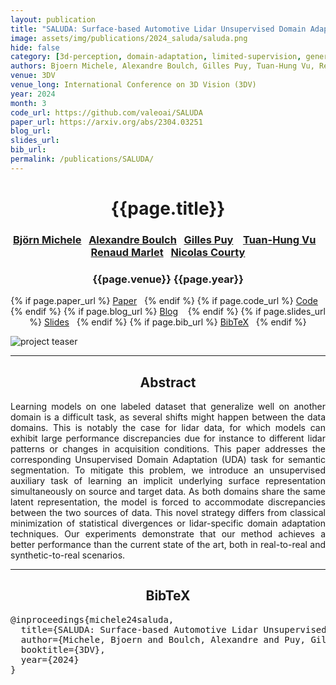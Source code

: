 ```yaml
---
layout: publication
title: "SALUDA: Surface-based Automotive Lidar Unsupervised Domain Adaptation"
image: assets/img/publications/2024_saluda/saluda.png
hide: false
category: [3d-perception, domain-adaptation, limited-supervision, generalization]
authors: Bjoern Michele, Alexandre Boulch, Gilles Puy, Tuan-Hung Vu, Renaud Marlet and Nicolas Courty
venue: 3DV
venue_long: International Conference on 3D Vision (3DV)
year: 2024
month: 3
code_url: https://github.com/valeoai/SALUDA
paper_url: https://arxiv.org/abs/2304.03251
blog_url:
slides_url:
bib_url:
permalink: /publications/SALUDA/
---
```


<h1 align="center"> {{page.title}} </h1>
<!-- Simple call of authors -->
<!-- <h3 align="center"> {{page.authors}} </h3> -->
<!-- Alternatively you can add links to author pages -->
<h3 align="center">  <a href="https://www.bjoernmichele.com/">Björn Michele</a>&nbsp;&nbsp; <a href="https://www.boulch.eu/">Alexandre Boulch</a>&nbsp;&nbsp; <a href="https://sites.google.com/site/puygilles/home">Gilles Puy</a> &nbsp;&nbsp;  <a href="https://tuanhungvu.github.io/">Tuan-Hung Vu</a> &nbsp;&nbsp; <a href="http://imagine.enpc.fr/~marletr/">Renaud Marlet</a>&nbsp;&nbsp; <a href="https://people.irisa.fr/Nicolas.Courty">Nicolas Courty</a></h3>


<h3 align="center"> {{page.venue}} {{page.year}} </h3>

<div align="center">
  <p>
    {% if page.paper_url %}
    <a href="{{ page.paper_url }}"><i class="far fa-file-pdf"></i> Paper</a>&nbsp;&nbsp;
    {% endif %}
    {% if page.code_url %}
    <a href="{{ page.code_url }}"><i class="fab fa-github"></i> Code</a> &nbsp;&nbsp;
    {% endif %}
    {% if page.blog_url %}
    <a href="{{ page.blog_url }}"><i class="fab fa-blogger"></i> Blog</a> &nbsp;&nbsp;
    {% endif %}
    {% if page.slides_url %}
    <a href="{{ page.slides_url }}"><i class="far fa-file-pdf"></i> Slides</a>&nbsp;&nbsp;
    {% endif %}
    {% if page.bib_url %}
    <a href="{{ page.bib_url}}"><i class="far fa-file-alt"></i> BibTeX</a>&nbsp;&nbsp;
    {% endif %}
  </p>
</div>

<div class="publication-teaser">
    <img src="../../{{ page.image }}" alt="project teaser"/>
</div>


<hr>

<h2  align="center"> Abstract</h2>

<p align="justify">Learning models on one labeled dataset that generalize well on another domain is a difficult task, as several shifts might happen between the data domains. This is notably the case for lidar data, for which models can exhibit large performance discrepancies due for instance to different lidar patterns or changes in acquisition conditions. This paper addresses the corresponding Unsupervised Domain Adaptation (UDA) task for semantic segmentation. To mitigate this problem, we introduce an unsupervised auxiliary task of learning an implicit underlying surface representation simultaneously on source and target data. As both domains share the same latent representation, the model is forced to accommodate discrepancies between the two sources of data. This novel strategy differs from classical minimization of statistical divergences or lidar-specific domain adaptation techniques. Our experiments demonstrate that our method achieves a better performance than the current state of the art, both in real-to-real and synthetic-to-real scenarios.</p>


<hr>


<h2  align="center">BibTeX</h2>
<left>
  <pre class="bibtex-box">
@inproceedings{michele24saluda,
  title={SALUDA: Surface-based Automotive Lidar Unsupervised Domain Adaptation},
  author={Michele, Bjoern and Boulch, Alexandre and Puy, Gilles and Vu, Tuan-Hung and Marlet, Renaud and Courty, Nicolas},
  booktitle={3DV},
  year={2024}
}</pre>
</left>

<br>
